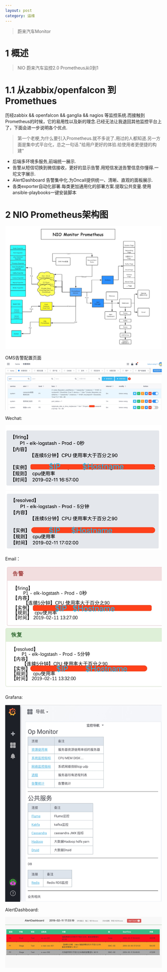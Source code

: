 ```yaml
---
layout: post
category: 运维
---
```


> 蔚来汽车Monitor 

# 1 概述
> NIO 蔚来汽车监控2.0 Prometheus从0到1

# 1.1  从zabbix/openfalcon 到Promethues
历经zabbix && openfalcon && ganglia && nagios 等监控系统.而接触到Prometheus的时候，它的易用性以及新的理念.已经无法让我退回其他监控平台上了，下面会进一步说明各个优点.

> 第一个老梗,为什么要引入Prometheus.就不多说了.用过的人都知道.另一方面是集中式平台化，总之一句话."给用户更好的体验.给使用者更便捷的构建"

* 后端多环境多服务,前端统一展示.
* 告警从短信切换到微信接收，更好的显示告警.用短信发送告警信息你懂得.一坨文字展示.
* AlertDashboard 告警集中化.为Oncall提供统一、清晰、直观的面板展示.
* 各类exporter自动化部署.每类更加通用化的部署方案.提取公共变量.使用ansible-playbooks一键安装脚本

# 2 NIO Prometheus架构图
![](/assets/img//15499383143327.jpg)



OMS告警配置页面
![-w1209](/assets/img//15498793579795.jpg)

Wechat:

![-w458](/assets/img//15498794149501.jpg)
![-w461](/assets/img//15498794361449.jpg)

Email：

![-w449](/assets/img//15498794560249.jpg)
![-w452](/assets/img//15498804096912.jpg)


Grafana:

![-w631](/assets/img//15498795212775.jpg)

AlertDashboard:

![-w1429](/assets/img//15498819533654.jpg)
